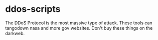 # ddos-scripts
The DDoS Protocol is the most massive type of attack. These tools can tangodown nasa and more gov websites. Don't buy these things on the darkweb.
